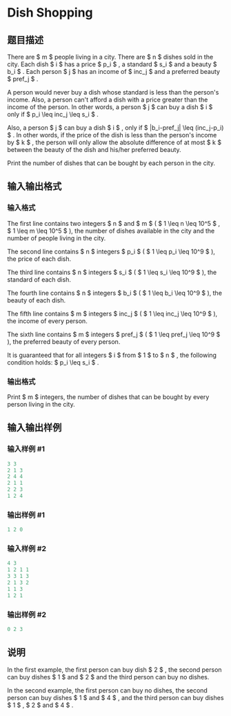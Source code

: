 # Dish Shopping

## 题目描述

There are $ m $ people living in a city. There are $ n $ dishes sold in the city. Each dish $ i $ has a price $ p_i $ , a standard $ s_i $ and a beauty $ b_i $ . Each person $ j $ has an income of $ inc_j $ and a preferred beauty $ pref_j $ .

A person would never buy a dish whose standard is less than the person's income. Also, a person can't afford a dish with a price greater than the income of the person. In other words, a person $ j $ can buy a dish $ i $ only if $ p_i \leq inc_j \leq s_i $ .

Also, a person $ j $ can buy a dish $ i $ , only if $ |b_i-pref_j| \leq (inc_j-p_i) $ . In other words, if the price of the dish is less than the person's income by $ k $ , the person will only allow the absolute difference of at most $ k $ between the beauty of the dish and his/her preferred beauty.

Print the number of dishes that can be bought by each person in the city.

## 输入输出格式

### 输入格式

The first line contains two integers $ n $ and $ m $ ( $ 1 \leq n \leq 10^5 $ , $ 1 \leq m \leq 10^5 $ ), the number of dishes available in the city and the number of people living in the city.

The second line contains $ n $ integers $ p_i $ ( $ 1 \leq p_i \leq 10^9 $ ), the price of each dish.

The third line contains $ n $ integers $ s_i $ ( $ 1 \leq s_i \leq 10^9 $ ), the standard of each dish.

The fourth line contains $ n $ integers $ b_i $ ( $ 1 \leq b_i \leq 10^9 $ ), the beauty of each dish.

The fifth line contains $ m $ integers $ inc_j $ ( $ 1 \leq inc_j \leq 10^9 $ ), the income of every person.

The sixth line contains $ m $ integers $ pref_j $ ( $ 1 \leq pref_j \leq 10^9 $ ), the preferred beauty of every person.

It is guaranteed that for all integers $ i $ from $ 1 $ to $ n $ , the following condition holds: $ p_i \leq s_i $ .

### 输出格式

Print $ m $ integers, the number of dishes that can be bought by every person living in the city.

## 输入输出样例

### 输入样例 #1

```cpp
3 3
2 1 3
2 4 4
2 1 1
2 2 3
1 2 4

```
### 输出样例 #1

```cpp
1 2 0 
```


### 输入样例 #2

```cpp
4 3
1 2 1 1
3 3 1 3
2 1 3 2
1 1 3
1 2 1

```
### 输出样例 #2

```cpp
0 2 3 
```


## 说明

In the first example, the first person can buy dish $ 2 $ , the second person can buy dishes $ 1 $ and $ 2 $ and the third person can buy no dishes.

In the second example, the first person can buy no dishes, the second person can buy dishes $ 1 $ and $ 4 $ , and the third person can buy dishes $ 1 $ , $ 2 $ and $ 4 $ .

